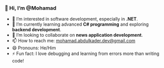 ### 👋 Hi, I’m @Mohamad
- 👀 I’m interested in software development, especially in **.NET**.
- 🌱 I’m currently learning advanced **C# programming** and exploring **backend development**.
- 💞️ I’m looking to collaborate on **news application development**.
- 📫 How to reach me: mohamad.abdulkader.dev@gmail.com
- 😄 Pronouns: He/Him
- ⚡ Fun fact: I love debugging and learning from errors more than writing code!  


<!---
MohamadAbdo65/MohamadAbdo65 is a ✨ special ✨ repository because its `README.md` (this file) appears on your GitHub profile.
You can click the Preview link to take a look at your changes.
--->

